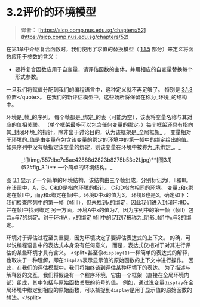 # 3.2评价的环境模型

> 译者： [https://sicp.comp.nus.edu.sg/chapters/52](https://sicp.comp.nus.edu.sg/chapters/52)



在第1章中介绍复合函数时，我们使用了求值的替换模型（ [1.1.5](7) 部分）来定义将函数应用于参数的含义：

*   要将复合函数应用于自变量，请评估函数的主体，并用相应的自变量替换每个形式参数。

一旦我们将赋值分配到我们的编程语言中，这种定义就不再足够了。 特别是 [3.1.3](51)位置&lt;/quote&gt;。 在我们的新评估模型中，这些场所将保留在称为_环境_的结构中。

环境是_帧_的序列。 每个帧都是_绑定_的表（可能为空），该表将变量名称与其对应的值相关联。 （单个框架最多可以包含任何变量的绑定。）每个框架还具有指向其_封闭环境_的指针，除非出于讨论目的，认为该框架是_全局框架_ 。 变量相对于环境的_值是由变量在包含该变量的绑定的环境中的第一帧中的绑定给出的值。 如果序列中没有帧指定该变量的绑定，则该变量在环境中被称为_未绑定_。_

<figure>_![](img/557dbc7e5ae42888d2823b8275b53e2f.jpg)**[图3.1](52#fig_3.1)** 一个简单的环境结构。_</figure>

图 [3.1](52#fig_3.1) 显示了一个简单的环境结构，该结构由三个帧组成，分别标记为I，II和III。 在该图中，A，B，C和D是指向环境的指针。 C和D指向相同的环境。 变量`z`和`x`绑定在帧II中，而`y`和`x`绑定在帧I中。环境D中`x`的值为3。 环境B也是3。确定如下：我们检查序列中的第一帧（帧III），但未找到`x`的绑定，因此我们进入封闭环境D，并在帧I中找到绑定 另一方面，环境A中`x`的值为7，因为序列中的第一帧（帧II）包含`x`与7的绑定。对于环境A，`x`的绑定 帧II中的[7]到7被称为_阴影_帧1中`x`与3的绑定。

环境对于评估过程至关重要，因为环境决定了要评估表达式的上下文。 的确，可以说编程语言中的表达式本身没有任何意义。 而是，表达式仅相对于对其进行评估的某些环境才具有含义。 &lt;split&gt;甚至像`display(1)`一样简单的表达式的解释，也取决于一种理解，即在`display`表示显示值的原始函数的上下文中进行操作。 因此，在我们的评估模型中，我们将始终谈到评估某种环境下的表达。 为了描述与解释器的交互，我们将假设有一个程序环境，它由一个框架（直接在全局环境内部）组成，其中包括与原始函数关联的符号的值。 例如，通过说变量`display`在全局环境中绑定到相应的原始函数，可以捕捉到`display`是用于显示值的原始函数的想法。&lt;/split&gt;

